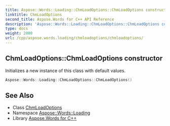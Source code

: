 ```yaml
---
title: Aspose::Words::Loading::ChmLoadOptions::ChmLoadOptions constructor
linktitle: ChmLoadOptions
second_title: Aspose.Words for C++ API Reference
description: 'Aspose::Words::Loading::ChmLoadOptions::ChmLoadOptions constructor. Initializes a new instance of this class with default values in C++.'
type: docs
weight: 2000
url: /cpp/aspose.words.loading/chmloadoptions/chmloadoptions/
---
```

## ChmLoadOptions::ChmLoadOptions constructor


Initializes a new instance of this class with default values.

```cpp
Aspose::Words::Loading::ChmLoadOptions::ChmLoadOptions()
```

## See Also

* Class [ChmLoadOptions](../)
* Namespace [Aspose::Words::Loading](../../)
* Library [Aspose.Words for C++](../../../)
